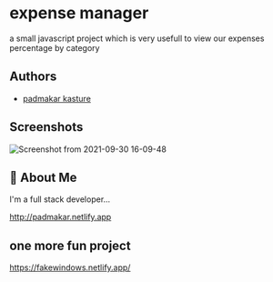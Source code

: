 
# expense manager

a small javascript project which is very usefull to view our expenses  percentage by category

## Authors

- [padmakar kasture](https://github.com/padmakarkasture)


## Screenshots
![Screenshot from 2021-09-30 16-09-48](https://user-images.githubusercontent.com/51418366/135440495-f23c8306-6a29-4aa5-b624-5c3361833569.png)


## 🚀 About Me
I'm a full stack developer...

http://padmakar.netlify.app

## one more fun project 
https://fakewindows.netlify.app/

  
